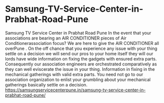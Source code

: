 # Samsung-TV-Service-Center-in-Prabhat-Road-Pune
Samsung TV Service Center in Prabhat Road Pune In the event that your associations are bearing an AIR CONDITIONER pieces of Air Conditionerassociation focus? We are here to give the AIR CONDITIONER all overPune . On the off chance that you experience any issue with your thing settle on a decision we will send our pros to your home itself they will our lords have wide information on fixing the gadgets with ensured extra parts. Consequently our association engineers are orchestrated comparatively as they can well eviscerate the issue in your thing. Information in fixing in the mechanical gatherings with valid extra parts. You need not go to our association organization to enlist your grumbling about your mechanical gatherings basically settle on a decision.  https://samsungservicecenterpune.in/samsung-tv-service-center-in-prabhat-road-pune/
